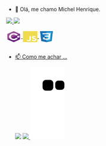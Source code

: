 - 👋 Olá, me chamo Michel Henrique.

 <a href="https://github.com/michelhenrique2">
  <img height="180em" src="https://github-readme-stats.vercel.app/api?username=michelhenrique2&show_icons=true&theme=dracula&include_all_commits=true&count_private=true"/>
  <img height="180em" src="https://github-readme-stats.vercel.app/api/top-langs/?username=michelhenrique2&layout=compact&langs_count=7&theme=dracula"/>
</div>
<div style="display: inline_block"><br>
  
  <img align="center" alt="Rafa-Csharp" height="30" width="40" src="https://raw.githubusercontent.com/devicons/devicon/master/icons/csharp/csharp-original.svg">
  <img align="center" alt="Rafa-Js" height="30" width="40" src="https://raw.githubusercontent.com/devicons/devicon/master/icons/javascript/javascript-plain.svg">
  <img align="center" alt="Rafa-CSS" height="30" width="40" src="https://raw.githubusercontent.com/devicons/devicon/master/icons/css3/css3-original.svg">
  
</div>
  
  ##
 
 - 📫 Como me achar ...
 
     <a href = "mailto:michelhenriqu3@gmail.com"><img src="https://img.shields.io/badge/-Gmail-%23333?style=for-the-badge&logo=gmail&logoColor=red" target="_blank"></a>
     <a href="https://www.linkedin.com/in/michelhenrique" target="_blank"><img src="https://img.shields.io/badge/-LinkedIn-%230077B5?style=for-the-badge&logo=linkedin&logoColor=white" target="_blank">
![Snake animation](https://github.com/rafaballerini/rafaballerini/blob/output/github-contribution-grid-snake.svg)
</a>

